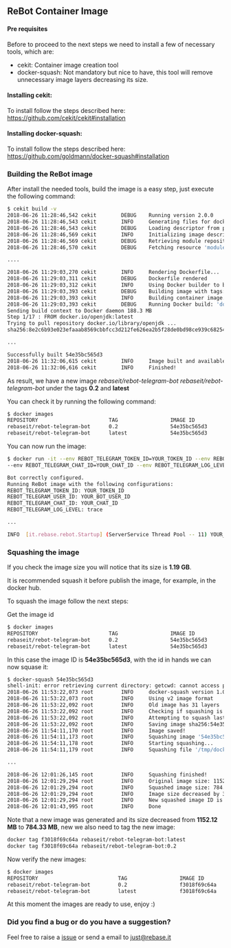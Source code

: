 ## ReBot Container Image


#### Pre requisites

Before to proceed to the next steps we need to install a few of necessary tools, which are:

 - cekit: Container image creation tool
 - docker-squash: Not mandatory but nice to have, this tool will remove unnecessary image layers decreasing its size.
 
 
#### Installing cekit:
 
To install follow the steps described here: https://github.com/cekit/cekit#installation
 
 
#### Installing docker-squash:
 
To install follow the steps described here: https://github.com/goldmann/docker-squash#installation
  
  

### Building the ReBot image

After install the needed tools, build the image is a easy step, just execute the following command:


```bash
$ cekit build -v
2018-06-26 11:28:46,542 cekit        DEBUG    Running version 2.0.0
2018-06-26 11:28:46,543 cekit        INFO     Generating files for docker engine.
2018-06-26 11:28:46,543 cekit        DEBUG    Loading descriptor from path 'image.yaml'.
2018-06-26 11:28:46,569 cekit        INFO     Initializing image descriptor...
2018-06-26 11:28:46,569 cekit        DEBUG    Retrieving module repositories for 'rebaseit/rebot-telegram-bot'
2018-06-26 11:28:46,570 cekit        DEBUG    Fetching resource 'modules'

....

2018-06-26 11:29:03,270 cekit        INFO     Rendering Dockerfile...
2018-06-26 11:29:03,311 cekit        DEBUG    Dockerfile rendered
2018-06-26 11:29:03,312 cekit        INFO     Using Docker builder to build the image.
2018-06-26 11:29:03,393 cekit        DEBUG    Building image with tags: 'rebaseit/rebot-telegram-bot:0.2', 'rebaseit/rebot-telegram-bot:latest'
2018-06-26 11:29:03,393 cekit        INFO     Building container image...
2018-06-26 11:29:03,393 cekit        DEBUG    Running Docker build: 'docker build -t rebaseit/rebot-telegram-bot:0.2 -t rebaseit/rebot-telegram-bot:latest target/image'
Sending build context to Docker daemon 188.3 MB
Step 1/17 : FROM docker.io/openjdk:latest
Trying to pull repository docker.io/library/openjdk ... 
sha256:8e2c6b93e023efaaab8569cbbfcc3d212fe626ea2b5f28de0bd98ce939c68254: Pulling from docker.io/library/openjdk

...

Successfully built 54e35bc565d3
2018-06-26 11:32:06,615 cekit        INFO     Image built and available under following tags: rebaseit/rebot-telegram-bot:0.2, rebaseit/rebot-telegram-bot:latest
2018-06-26 11:32:06,616 cekit        INFO     Finished!

```


As result, we have a new image *rebaseit/rebot-telegram-bot rebaseit/rebot-telegram-bot* under the tags **0.2** and **latest**


You can check it by running the following command:

```bash
$ docker images
REPOSITORY                       TAG                 IMAGE ID            CREATED             SIZE
rebaseit/rebot-telegram-bot      0.2                 54e35bc565d3        2 minutes ago       1.19 GB
rebaseit/rebot-telegram-bot      latest              54e35bc565d3        2 minutes ago       1.19 GB

```

You can now run the image:

```bash
$ docker run -it --env REBOT_TELEGRAM_TOKEN_ID=YOUR_TOKEN_ID --env REBOT_TELEGRAM_USER_ID=YOUR_BOT_USER_ID \ 
--env REBOT_TELEGRAM_CHAT_ID=YOUR_CHAT_ID --env REBOT_TELEGRAM_LOG_LEVEL=trace rebaseit/rebot-telegram-bot:latest

Bot correctly configured.
Running ReBot image with the following configurations:
REBOT_TELEGRAM_TOKEN_ID: YOUR_TOKEN_ID
REBOT_TELEGRAM_USER_ID: YOUR_BOT_USER_ID
REBOT_TELEGRAM_CHAT_ID: YOUR_CHAT_ID
REBOT_TELEGRAM_LOG_LEVEL: trace

...

INFO  [it.rebase.rebot.Startup] (ServerService Thread Pool -- 11) YOUR_BOT_USER_ID successfully started.

```


### Squashing the image

If you check the image size you will notice that its size is **1.19 GB**.

It is recommended squash it before publish the image, for example, in the docker hub.

To squash the image follow the next steps:


Get the image id
```bash
$ docker images
REPOSITORY                       TAG                 IMAGE ID            CREATED             SIZE
rebaseit/rebot-telegram-bot      0.2                 54e35bc565d3        2 minutes ago       1.19 GB
rebaseit/rebot-telegram-bot      latest              54e35bc565d3        2 minutes ago       1.19 GB
```

In this case the image ID is **54e35bc565d3**, with the id in hands we can now squase it:


```bash
$ docker-squash 54e35bc565d3
shell-init: error retrieving current directory: getcwd: cannot access parent directories: No such file or directory
2018-06-26 11:53:22,073 root         INFO     docker-squash version 1.0.8rc1.dev, Docker 63758e0-unsupported, API 1.26...
2018-06-26 11:53:22,073 root         INFO     Using v2 image format
2018-06-26 11:53:22,092 root         INFO     Old image has 31 layers
2018-06-26 11:53:22,092 root         INFO     Checking if squashing is necessary...
2018-06-26 11:53:22,092 root         INFO     Attempting to squash last 31 layers...
2018-06-26 11:53:22,092 root         INFO     Saving image sha256:54e35bc565d32b59c95b6b1cb088f4274a86c60a6175c95e29500ae89b8553c9 to /tmp/docker-squash-HvmLAk/old directory...
2018-06-26 11:54:11,170 root         INFO     Image saved!
2018-06-26 11:54:11,173 root         INFO     Squashing image '54e35bc565d3'...
2018-06-26 11:54:11,178 root         INFO     Starting squashing...
2018-06-26 11:54:11,179 root         INFO     Squashing file '/tmp/docker-squash-HvmLAk/old/3be29e356418770588fde87e9fd45ec297d6203fe5b6ceb242f5cd4e656362ee/layer.tar'...

...

2018-06-26 12:01:26,145 root         INFO     Squashing finished!
2018-06-26 12:01:29,294 root         INFO     Original image size: 1152.12 MB
2018-06-26 12:01:29,294 root         INFO     Squashed image size: 784.33 MB
2018-06-26 12:01:29,294 root         INFO     Image size decreased by 31.92 %
2018-06-26 12:01:29,294 root         INFO     New squashed image ID is f3018f69c64aa5beae168e16b9583ca8de715afa4e63c826f971180f1708dc41
2018-06-26 12:01:43,995 root         INFO     Done
```

Note that a new image was generated and its size decreased from **1152.12 MB** to **784.33 MB**, new we also need to tag the new image:

```bash
docker tag f3018f69c64a rebaseit/rebot-telegram-bot:latest
docker tag f3018f69c64a rebaseit/rebot-telegram-bot:0.2
```

Now verify the new images:

```bash
$ docker images
REPOSITORY                          TAG                 IMAGE ID            CREATED             SIZE
rebaseit/rebot-telegram-bot         0.2                 f3018f69c64a        6 minutes ago       804 MB
rebaseit/rebot-telegram-bot         latest              f3018f69c64a        6 minutes ago       804 MB
```

At this moment the images are ready to use, enjoy :)

### Did you find a bug or do you have a suggestion?
Feel free to raise a [issue](https://github.com/rebase-it/rebot/issues/new) or send a email to just@rebase.it